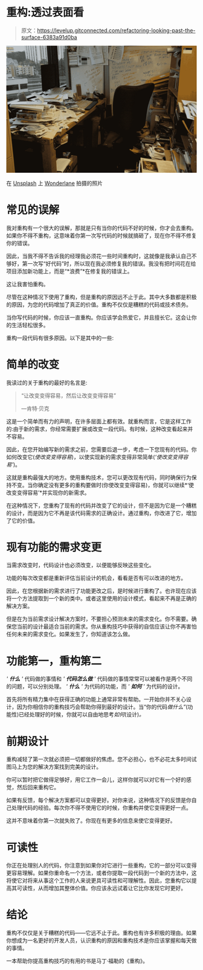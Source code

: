 # 重构:透过表面看

> 原文：<https://levelup.gitconnected.com/refactoring-looking-past-the-surface-6383a91d0ba>

![](img/c34b1dc8f4043f22e777bb635320d35c.png)

在 [Unsplash](https://unsplash.com?utm_source=medium&utm_medium=referral) 上 [Wonderlane](https://unsplash.com/@wonderlane?utm_source=medium&utm_medium=referral) 拍摄的照片

# 常见的误解

我对重构有一个很大的误解，那就是只有当你的代码不好的时候，你才会去重构。如果你不得不重构，这意味着你第一次写代码的时候就搞砸了，现在你不得不修复你的错误。

因此，当我不得不告诉我的经理我必须花一些时间重构时，这就像是我承认自己不够好，第一次写“好代码”时，所以现在我必须修复我的错误。我没有把时间花在给项目添加新功能上，而是“*浪费”*在修复我的错误上。

这让我害怕重构。

尽管在这种情况下使用了重构，但是重构的原因远不止于此。其中大多数都是积极的原因，为您的代码增加了真正的价值。重构不仅仅是糟糕的代码或技术债务。

当你写代码的时候，你应该一直重构。你应该学会热爱它，并且擅长它。这会让你的生活轻松很多。

重构一段代码有很多原因。以下是其中的一些:

# 简单的改变

我读过的关于重构的最好的名言是:

> “让改变变得容易，然后让改变变得容易”
> 
> —肯特·贝克

这是一个简单而有力的声明，在许多层面上都有效。就重构而言，它是这样工作的:由于新的需求，你经常需要扩展或改变一段代码。有时候，这种改变看起来并不容易。

因此，在您开始编写新的需求之前，您需要后退一步，考虑一下您现有的代码。你如何改变它(*使改变变得容易*)，以使实现新的需求变得非常简单(*‘使改变变得容易’*)。

这就是重构最强大的地方。使用重构技术，您可以更改现有代码，同时确保行为保持不变。当你确定没有更多的重构要做时(你使改变变得容易)，你就可以继续*‘使改变变得容易’*并实现你的新需求。

在这种情况下，您重构了现有的代码并改变了它的设计，但不是因为它是一个糟糕的设计，而是因为它不再是该代码需求的正确设计。通过重构，你改进了它，增加了它的价值。

# 现有功能的需求变更

当需求改变时，代码设计也必须改变，以便能够反映这些变化。

功能的每次改变都是重新评估当前设计的机会，看看是否有可以改进的地方。

因此，在您根据新的需求进行了功能更改之后，是时候进行重构了。也许现在应该将一个方法提取到一个新的类中。或者这里使用的设计模式，看起来不再是正确的解决方案。

但是在为当前需求设计解决方案时，不要担心预测未来的需求变化。你不需要。确保您当前的设计最适合当前的需求。你从重构技巧中获得的自信应该让你不再害怕任何未来的需求变化。如果发生了，你知道该怎么做。

# 功能第一，重构第二

*'* ***什么*** *'* 代码做的事情和 *'* ***代码怎么做*** *'* 代码做的事情常常可以被看作是两个不同的问题，可以分别处理。 *'* ***什么*** *'* 为代码的功能，而 *'* ***如何*** *'* 为代码的设计。

首先将所有精力集中在获得正确的功能上通常非常有帮助。一开始你并不关心设计，因为你相信你的重构技巧会帮助你得到最好的设计。当“你的代码*做什么”*(功能性)已经处理好的时候，你就可以自由地思考*如何*(设计)*。*

# 前期设计

重构减轻了第一次就必须把一切都做好的焦虑。您不必担心，也不必花太多时间试图马上为您的解决方案找到完美的设计。

你可以暂时把它做得足够好，用它工作一会儿，这样你就可以对它有一个好的感觉，然后回来重构它。

如果有反馈，每个解决方案都可以变得更好。对你来说，这种情况下的反馈是你自己处理代码的经验。每次你不得不使用它的时候，你重构并使它变得更好一点。

这并不意味着你第一次就失败了。你现在有更多的信息来使它变得更好。

# 可读性

你正在处理别人的代码，你注意到如果你对它进行一些重构，它的一部分可以变得更容易理解。如果你重命名一个方法，或者你提取一段代码到一个新的方法中，这将使它对将来从事这个工作的人来说更具可读性和可理解性。因此，您重构它以提高其可读性，从而增加其整体价值。你应该永远试着让它比你发现它时更好。

# 结论

重构不仅仅是关于糟糕的代码——它远不止于此。重构也有许多积极的理由。如果你想成为一名更好的开发人员，认识重构的原因和重构技术是你应该掌握和每天做的事情。

一本帮助你提高重构技巧的有用的书是马丁·福勒的《重构》。